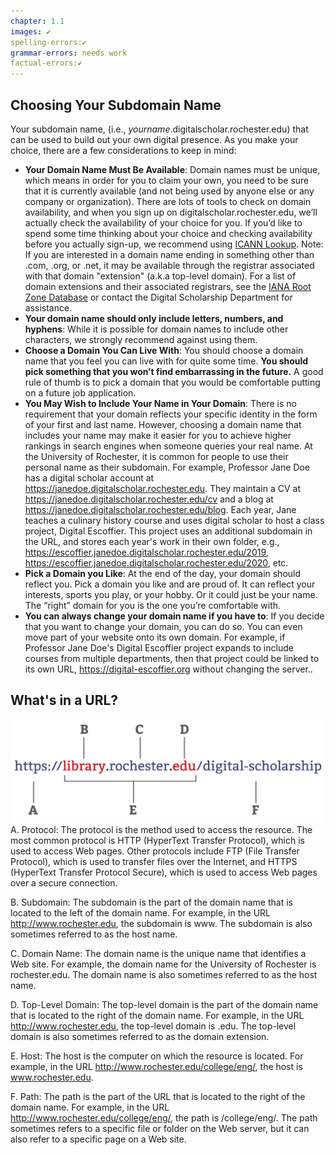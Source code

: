 ```yaml
---
chapter: 1.1
images: ✔️
spelling-errors:✔️
grammar-errors: needs work
factual-errors:✔️
---
```

## Choosing Your Subdomain Name #

Your subdomain name, (i.e., _yourname_.digitalscholar.rochester.edu) that can be used to build out your own digital presence. As you make your choice, there are a few considerations to keep in mind:

- **Your Domain Name Must Be Available**: Domain names must be unique, which means in order for you to claim your own, you need to be sure that it is currently available (and not being used by anyone else or any company or organization). There are lots of tools to check on domain availability, and when you sign up on digitalscholar.rochester.edu, we’ll actually check the availability of your choice for you. If you’d like to spend some time thinking about your choice and checking availability before you actually sign-up, we recommend using [ICANN Lookup](https://lookup.icann.org/). Note: If you are interested in a domain name ending in something other than .com, .org, or .net, it may be available through the registrar associated with that domain "extension" (a.k.a top-level domain). For a list of domain extensions and their associated registrars, see the [IANA Root Zone Database](https://www.iana.org/domains/root/db) or contact the Digital Scholarship Department for assistance.
- **Your domain name should only include letters, numbers, and hyphens**: While it is possible for domain names to include other characters, we strongly recommend against using them.
- **Choose a Domain You Can Live With**: You should choose a domain name that you feel you can live with for quite some time. **You should pick something that you won’t find embarrassing in the future.** A good rule of thumb is to pick a domain that you would be comfortable putting on a future job application.
- **You May Wish to Include Your Name in Your Domain**: There is no requirement that your domain reflects your specific identity in the form of your first and last name. However, choosing a domain name that includes your name may make it easier for you to achieve higher rankings in search engines when someone queries your real name. At the University of Rochester, it is common for people to use their personal name as their subdomain. For example, Professor Jane Doe has a digital scholar account at https://janedoe.digitalscholar.rochester.edu. They maintain a CV at https://janedoe.digitalscholar.rochester.edu/cv and a blog at https://janedoe.digitalscholar.rochester.edu/blog. Each year, Jane teaches a culinary history course and uses digital scholar to host a class project, Digital Escoffier. This project uses an additional subdomain in the URL, and stores each year's work in their own folder, e.g., https://escoffier.janedoe.digitalscholar.rochester.edu/2019, https://escoffier.janedoe.digitalscholar.rochester.edu/2020, etc.
- **Pick a Domain you Like**: At the end of the day, your domain should reflect you. Pick a domain you like and are proud of. It can reflect your interests, sports you play, or your hobby. Or it could just be your name. The “right” domain for you is the one you’re comfortable with.
- **You can always change your domain name if you have to**: If you decide that you want to change your domain, you can do so. You can even move part of your website onto its own domain. For example, if Professor Jane Doe's Digital Escoffier project expands to include courses from multiple departments, then that project could be linked to its own URL, https://digital-escoffier.org without changing the server..

## What's in a URL?
![](/images/002-url.png)
A. Protocol: The protocol is the method used to access the resource. The most common protocol is HTTP (HyperText Transfer Protocol), which is used to access Web pages. Other protocols include FTP (File Transfer Protocol), which is used to transfer files over the Internet, and HTTPS (HyperText Transfer Protocol Secure), which is used to access Web pages over a secure connection.

B. Subdomain: The subdomain is the part of the domain name that is located to the left of the domain name. For example, in the URL http://www.rochester.edu, the subdomain is www. The subdomain is also sometimes referred to as the host name.

C. Domain Name: The domain name is the unique name that identifies a Web site. For example, the domain name for the University of Rochester is rochester.edu. The domain name is also sometimes referred to as the host name.

D. Top-Level Domain: The top-level domain is the part of the domain name that is located to the right of the domain name. For example, in the URL http://www.rochester.edu, the top-level domain is .edu. The top-level domain is also sometimes referred to as the domain extension.

E. Host: The host is the computer on which the resource is located. For example, in the URL http://www.rochester.edu/college/eng/, the host is www.rochester.edu.

F. Path: The path is the part of the URL that is located to the right of the domain name. For example, in the URL http://www.rochester.edu/college/eng/, the path is /college/eng/. The path sometimes refers to a specific file or folder on the Web server, but it can also refer to a specific page on a Web site.


